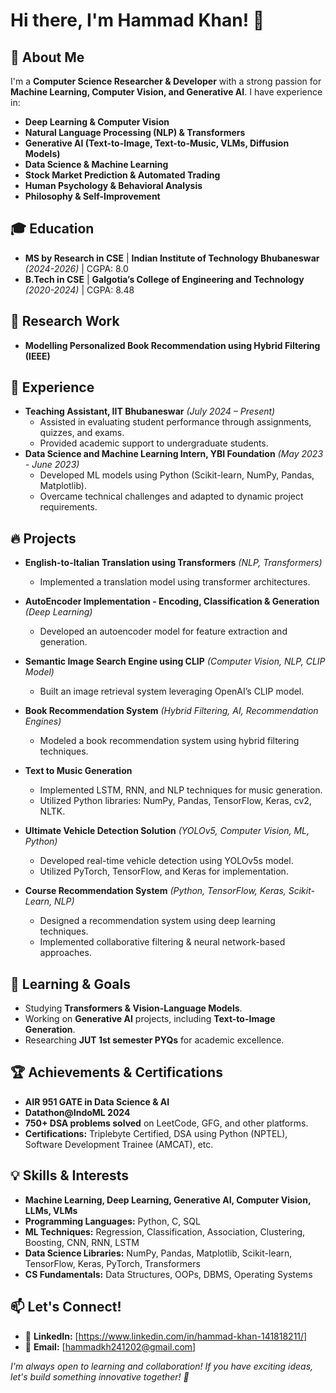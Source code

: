 # Hi there, I'm Hammad Khan! 👋

## 🚀 About Me
I'm a **Computer Science Researcher & Developer** with a strong passion for **Machine Learning, Computer Vision, and Generative AI**. I have experience in:
- **Deep Learning & Computer Vision**
- **Natural Language Processing (NLP) & Transformers**
- **Generative AI (Text-to-Image, Text-to-Music, VLMs, Diffusion Models)**
- **Data Science & Machine Learning**
- **Stock Market Prediction & Automated Trading**
- **Human Psychology & Behavioral Analysis**
- **Philosophy & Self-Improvement**

## 🎓 Education
- **MS by Research in CSE** | **Indian Institute of Technology Bhubaneswar** *(2024-2026)* | CGPA: 8.0
- **B.Tech in CSE** | **Galgotia’s College of Engineering and Technology** *(2020-2024)* | CGPA: 8.48

## 🔬 Research Work
- **Modelling Personalized Book Recommendation using Hybrid Filtering (IEEE)**

## 💼 Experience
- **Teaching Assistant, IIT Bhubaneswar** *(July 2024 – Present)*
  - Assisted in evaluating student performance through assignments, quizzes, and exams.
  - Provided academic support to undergraduate students.
- **Data Science and Machine Learning Intern, YBI Foundation** *(May 2023 - June 2023)*
  - Developed ML models using Python (Scikit-learn, NumPy, Pandas, Matplotlib).
  - Overcame technical challenges and adapted to dynamic project requirements.

## 🔥 Projects

- **English-to-Italian Translation using Transformers** *(NLP, Transformers)*
  - Implemented a translation model using transformer architectures.

- **AutoEncoder Implementation - Encoding, Classification & Generation** *(Deep Learning)*
  - Developed an autoencoder model for feature extraction and generation.

- **Semantic Image Search Engine using CLIP** *(Computer Vision, NLP, CLIP Model)*
  - Built an image retrieval system leveraging OpenAI’s CLIP model.

- **Book Recommendation System** *(Hybrid Filtering, AI, Recommendation Engines)*
  - Modeled a book recommendation system using hybrid filtering techniques.
- **Text to Music Generation**
  - Implemented LSTM, RNN, and NLP techniques for music generation.
  - Utilized Python libraries: NumPy, Pandas, TensorFlow, Keras, cv2, NLTK.

- **Ultimate Vehicle Detection Solution** *(YOLOv5, Computer Vision, ML, Python)*
  - Developed real-time vehicle detection using YOLOv5s model.
  - Utilized PyTorch, TensorFlow, and Keras for implementation.
  
- **Course Recommendation System** *(Python, TensorFlow, Keras, Scikit-Learn, NLP)*
  - Designed a recommendation system using deep learning techniques.
  - Implemented collaborative filtering & neural network-based approaches.


## 📖 Learning & Goals
- Studying **Transformers & Vision-Language Models**.
- Working on **Generative AI** projects, including **Text-to-Image Generation**.
- Researching **JUT 1st semester PYQs** for academic excellence.

## 🏆 Achievements & Certifications
- **AIR 951 GATE in Data Science & AI**
- **Datathon@IndoML 2024**
- **750+ DSA problems solved** on LeetCode, GFG, and other platforms.
- **Certifications:** Triplebyte Certified, DSA using Python (NPTEL), Software Development Trainee (AMCAT), etc.

## 💡 Skills & Interests
- **Machine Learning, Deep Learning, Generative AI, Computer Vision, LLMs, VLMs**
- **Programming Languages:** Python, C, SQL
- **ML Techniques:** Regression, Classification, Association, Clustering, Boosting, CNN, RNN, LSTM
- **Data Science Libraries:** NumPy, Pandas, Matplotlib, Scikit-learn, TensorFlow, Keras, PyTorch, Transformers
- **CS Fundamentals:** Data Structures, OOPs, DBMS, Operating Systems

## 📫 Let's Connect!
- 🔗 **LinkedIn:** [https://www.linkedin.com/in/hammad-khan-141818211/]
- 📧 **Email:** [hammadkh241202@gmail.com]

_I'm always open to learning and collaboration! If you have exciting ideas, let's build something innovative together! 🚀_

